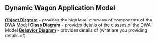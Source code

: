 ## Dynamic Wagon Application Model


[**Object Diagram**](object_diagram.md) - provides the high level overview of components of the DWA Model
[**Class Diagram**](class_diagram.md) - provides details of the classes of the DWA Model
[**Behavior Diagram**](behavior_diagram.md) - provides details of (what are you providing details of)
